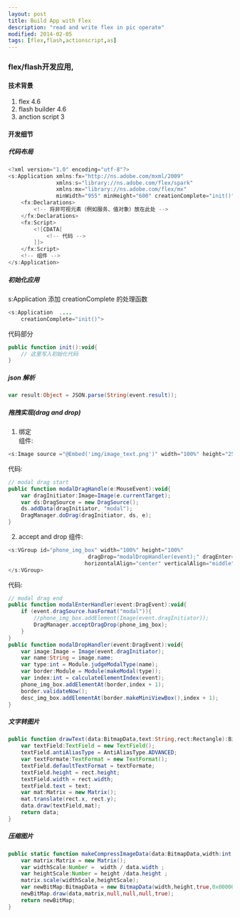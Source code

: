 ```yaml
---
layout: post
title: Build App with Flex
description: "read and write flex in pic operate"
modified: 2014-02-05
tags: [flex,flash,actionscript,as]
---
```

### flex/flash开发应用,

#### 技术背景
1.  flex 4.6
2.  flash builder 4.6
3.  anction script 3

#### 开发细节

##### 代码布局

``` actionscript 
<?xml version="1.0" encoding="utf-8"?>
<s:Application xmlns:fx="http://ns.adobe.com/mxml/2009"
               xmlns:s="library://ns.adobe.com/flex/spark"
               xmlns:mx="library://ns.adobe.com/flex/mx"
               minWidth="955" minHeight="600" creationComplete="init()">
    <fx:Declarations>
        <!-- 将非可视元素（例如服务、值对象）放在此处 -->
    </fx:Declarations>
    <fx:Script>
        <![CDATA[ 
            <!-- 代码 -->
        ]]>
    </fx:Script>
    <!-- 组件 -->
</s:Application>
```
##### 初始化应用
s:Application 添加 creationComplete 的处理函数

``` actionscript 
<s:Application  .... 
    creationComplete="init()">
```

代码部分

``` actionscript 
public function init():void{
    // 这里写入初始化代码
}
```

##### json 解析

``` actionscript 
var result:Object = JSON.parse(String(event.result)); 
```

##### 拖拽实现(drag and drop) 

1.  绑定  
组件:

``` actionscript
<s:Image source ="@Embed('img/image_text.png')" width="100%" height="25%" name = "image_text" mouseDown="modalDragHandle(event);"/>
```

代码:

``` actionscript
// modal drag start
public function modalDragHandle(e:MouseEvent):void{
    var dragInitiator:Image=Image(e.currentTarget);
    var ds:DragSource = new DragSource();
    ds.addData(dragInitiator, "modal");               
    DragManager.doDrag(dragInitiator, ds, e);
}
```

2.  accept and drop 
组件:

``` actionscript
<s:VGroup id="phone_img_box" width="100%" height="100%"
                         dragDrop="modalDropHandler(event);" dragEnter="modalEnterHandler(event);"
                        horizontalAlign="center" verticalAlign="middle">
</s:VGroup>
```

代码:

``` actionscript 
// modal drag end
public function modalEnterHandler(event:DragEvent):void{
    if (event.dragSource.hasFormat("modal")){   
        //phone_img_box.addElement(Image(event.dragInitiator));
        DragManager.acceptDragDrop(phone_img_box);
    }
}
public function modalDropHandler(event:DragEvent):void{
    var image:Image = Image(event.dragInitiator);
    var name:String = image.name;
    var type:int = Module.judgeModalType(name);
    var border:Module = Module(makeModal(type));
    var index:int = calculateElementIndex(event);
    phone_img_box.addElementAt(border,index + 1);
    border.validateNow();
    desc_img_box.addElementAt(border.makeMiniViewBox(),index + 1);
}
```

##### 文字转图片

``` actionscript
public function drawText(data:BitmapData,text:String,rect:Rectangle):BitmapData{
    var textField:TextField = new TextField();
    textField.antiAliasType = AntiAliasType.ADVANCED;
    var textFormate:TextFormat = new TextFormat();
    textField.defaultTextFormat = textFormate;
    textField.height = rect.height;
    textField.width = rect.width;
    textField.text = text;
    var mat:Matrix = new Matrix();
    mat.translate(rect.x, rect.y);
    data.draw(textField,mat);
    return data;
}
```

##### 压缩图片

``` actionscript 
public static function makeCompressImageData(data:BitmapData,width:int,height:int):BitmapData{
    var matrix:Matrix = new Matrix();
    var widthScale:Number =  width / data.width ;
    var heightScale:Number = height /data.height ;
    matrix.scale(widthScale,heightScale);
    var newBitMap:BitmapData = new BitmapData(width,height,true,0x000000);
    newBitMap.draw(data,matrix,null,null,null,true);
    return newBitMap;
}
```

